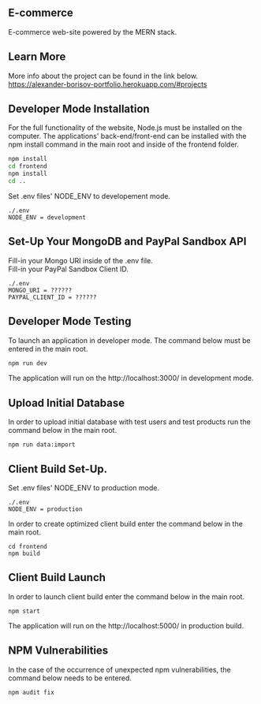 ## E-commerce

E-commerce web-site powered by the MERN stack.

## Learn More

More info about the project can be found in the link below.
<br>
https://alexander-borisov-portfolio.herokuapp.com/#projects


## Developer Mode Installation
For the full functionality of the website, Node.js must be installed on the computer.
The applications' back-end/front-end can be installed with the npm install command in the main root and inside of the frontend folder.
```bash
npm install
cd frontend
npm install
cd ..
```

Set .env files' NODE_ENV to developement mode.

```
./.env
NODE_ENV = development
```

## Set-Up Your MongoDB and PayPal Sandbox API
Fill-in your Mongo URI inside of the .env file.
<br>
Fill-in your PayPal Sandbox Client ID.
```
./.env
MONGO_URI = ??????
PAYPAL_CLIENT_ID = ??????
```

## Developer Mode Testing
To launch an application in developer mode. The command below must be entered in the main root.
```bash
npm run dev
```
The application will run on the http://localhost:3000/ in development mode.

## Upload Initial Database

In order to upload initial database with test users and test products run the command below in the main root.

```
npm run data:import
```

## Client Build Set-Up.

Set .env files' NODE_ENV to production mode.
```
./.env
NODE_ENV = production
```

In order to create optimized client build enter the command below in the main root.

```
cd frontend
npm build
```

## Client Build Launch
In order to launch client build enter the command below in the main root.
```
npm start
```

The application will run on the http://localhost:5000/ in production build.

## NPM Vulnerabilities
In the case of the occurrence of unexpected npm vulnerabilities, the command below needs to be entered.

```npm audit fix```
